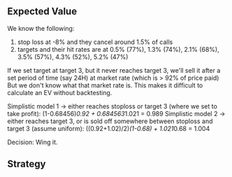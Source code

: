 ## Expected Value

We know the following:

1. stop loss at -8% and they cancel around 1.5% of calls
2. targets and their hit rates are at 0.5% (77%), 1.3% (74%), 2.1% (68%), 3.5% (57%), 4.3% (52%), 5.2% (47%)

If we set target at target 3, but it never reaches target 3, we'll sell it after a set period of time (say 24H) at market rate (which is > 92% of price paid)
But we don't know what that market rate is. This makes it difficult to calculate an EV without backtesting.

Simplistic model 1 -> either reaches stoploss or target 3 (where we set to take profit): (1-0.68456)*0.92 + 0.684563*1.021 = 0.989
Simplistic model 2 -> either reaches target 3, or is sold off somewhere between stoploss and target 3 (assume uniform): ((0.92+1.02)/2)*(1-0.68) + 1.021*0.68 = 1.004

Decision: Wing it.

## Strategy

<TODO>
